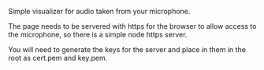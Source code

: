 Simple visualizer for audio taken from your microphone.

The page needs to be servered with https for the browser to allow access to the
microphone, so there is a simple node https server.

You will need to generate the keys for the server and place in them in the root
as cert.pem and key.pem.
